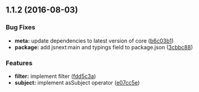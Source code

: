 <a name="1.1.2"></a>
## 1.1.2 (2016-08-03)


### Bug Fixes

* **meta:** update dependencies to latest version of core ([b6c03b1](https://github.com/TylorS/tempest/commit/b6c03b1))
* **package:** add jsnext:main and typings field to package.json ([3cbbc88](https://github.com/TylorS/tempest/commit/3cbbc88))


### Features

* **filter:** implement filter ([fdd5c3a](https://github.com/TylorS/tempest/commit/fdd5c3a))
* **subject:** implement asSubject operator ([e07cc5e](https://github.com/TylorS/tempest/commit/e07cc5e))



